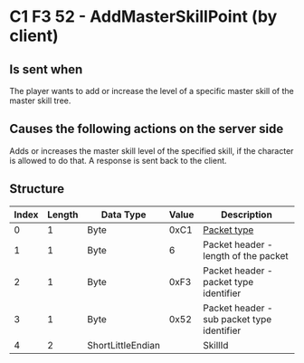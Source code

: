 # C1 F3 52 - AddMasterSkillPoint (by client)

## Is sent when

The player wants to add or increase the level of a specific master skill of the master skill tree.

## Causes the following actions on the server side

Adds or increases the master skill level of the specified skill, if the character is allowed to do that. A response is sent back to the client.

## Structure

| Index | Length | Data Type | Value | Description |
|-------|--------|-----------|-------|-------------|
| 0 | 1 |   Byte   | 0xC1  | [Packet type](PacketTypes.md) |
| 1 | 1 |    Byte   |   6   | Packet header - length of the packet |
| 2 | 1 |    Byte   | 0xF3  | Packet header - packet type identifier |
| 3 | 1 |    Byte   | 0x52  | Packet header - sub packet type identifier |
| 4 | 2 | ShortLittleEndian |  | SkillId |